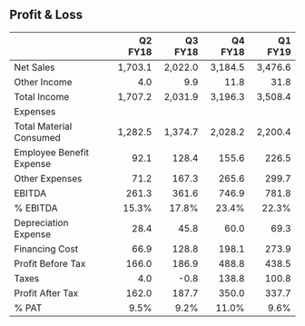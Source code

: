 ## Profit & Loss

| | Q2 FY18 | Q3 FY18 | Q4 FY18 | Q1 FY19 |
| --- | ---:| ---:| ---:| ---:|
| Net Sales | 1,703.1 | 2,022.0 | 3,184.5 | 3,476.6
| Other Income | 4.0 | 9.9 | 11.8 | 31.8
| Total Income | 1,707.2 | 2,031.9 | 3,196.3 | 3,508.4
| Expenses | | | |
| Total Material Consumed | 1,282.5 | 1,374.7 | 2,028.2 | 2,200.4 |
| Employee Benefit Expense | 92.1 | 128.4 | 155.6 | 226.5 |
| Other Expenses | 71.2 | 167.3 | 265.6 | 299.7 |
| EBITDA | 261.3 | 361.6 | 746.9 | 781.8 |
| % EBITDA | 15.3% | 17.8% | 23.4% | 22.3% |
| Depreciation Expense | 28.4 | 45.8 | 60.0 | 69.3 |
| Financing Cost | 66.9 | 128.8 | 198.1 | 273.9 |
| Profit Before Tax | 166.0 | 186.9 | 488.8 | 438.5 |
| Taxes | 4.0 | -0.8 | 138.8 | 100.8 |
| Profit After Tax | 162.0 | 187.7 | 350.0 | 337.7 |
| % PAT | 9.5% | 9.2% | 11.0% | 9.6%
